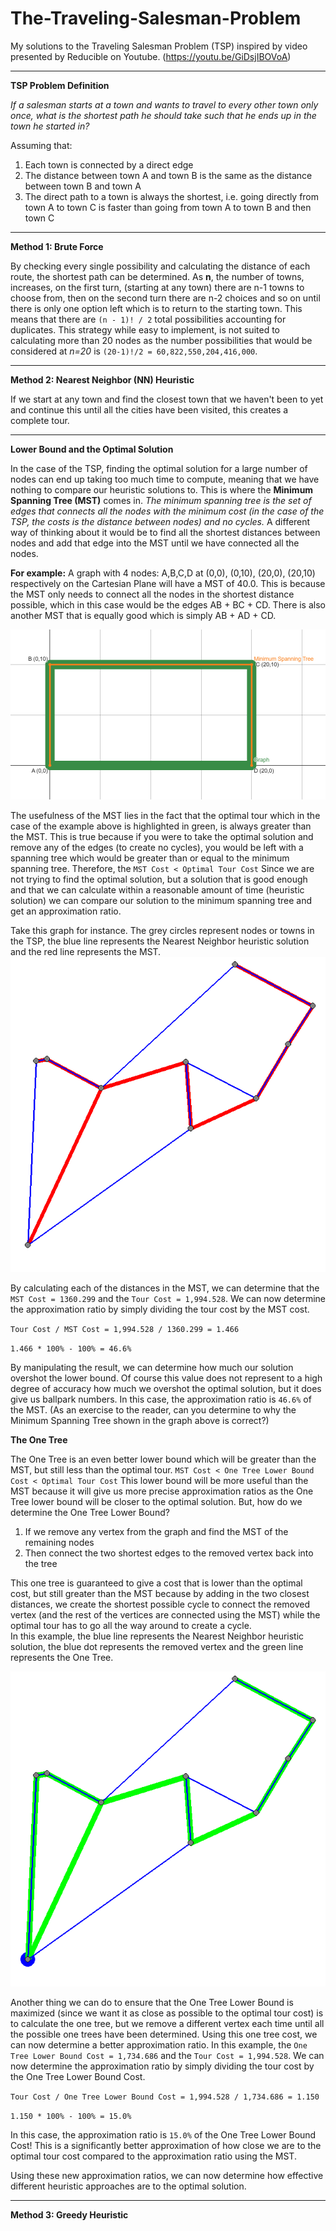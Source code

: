 # The-Traveling-Salesman-Problem

My solutions to the Traveling Salesman Problem (TSP) inspired by video presented by Reducible on Youtube. 
(https://youtu.be/GiDsjIBOVoA)

--------------------------------------------------------------------------------------------------------------
**TSP Problem Definition**

_If a salesman starts at a town and wants to travel to every other town only once, what is the shortest path he should take such that he ends up in the town he started in?_

Assuming that:
1. Each town is connected by a direct edge
2. The distance between town A and town B is the same as the distance between town B and town A
3. The direct path to a town is always the shortest, i.e. going directly from town A to town C is faster than going from town A to town B and then town C

--------------------------------------------------------------------------------------------------------------
**Method 1: Brute Force**

By checking every single possibility and calculating the distance of each route, the shortest path can be determined. As **n**, the number of towns, increases, on the first turn, (starting at any town) there are n-1 towns to choose from, then on the second turn there are n-2 choices and so on until there is only one option left which is to return to the starting town. This means that there are `(n - 1)! / 2` total possibilities accounting for duplicates. This strategy while easy to implement, is not suited to calculating more than 20 nodes as the number possibilities that would be considered at _n=20_ is `(20-1)!/2 = 60,822,550,204,416,000`. 

--------------------------------------------------------------------------------------------------------------
**Method 2: Nearest Neighbor (NN) Heuristic**

If we start at any town and find the closest town that we haven't been to yet and continue this until all the cities have been visited, this creates a complete tour.

--------------------------------------------------------------------------------------------------------------
**Lower Bound and the Optimal Solution**

In the case of the TSP, finding the optimal solution for a large number of nodes can end up taking too much time to compute, meaning that we have nothing to compare our heuristic solutions to. 
This is where the **Minimum Spanning Tree (MST)** comes in. 
_The minimum spanning tree is the set of edges that connects all the nodes with the minimum cost (in the case of the TSP, the costs is the distance between nodes) and no cycles._ A different way of thinking about it would be to find all the shortest distances between nodes and add that edge into the MST until we have connected all the nodes.

**For example:** A graph with 4 nodes: A,B,C,D at (0,0), (0,10), (20,0), (20,10) respectively on the Cartesian Plane will have a MST of 40.0.
This is because the MST only needs to connect all the nodes in the shortest distance possible, which in this case would be the edges AB + BC + CD. There is also another MST that is equally good which is simply AB + AD + CD.

![img_1.png](img_1.png)

The usefulness of the MST lies in the fact that the optimal tour which in the case of the example above is highlighted in green, is always greater than the MST. This is true because if you were to take the optimal solution and remove any of the edges (to create no cycles), you would be left with a spanning tree which would be greater than or equal to the minimum spanning tree. 
Therefore, the `MST Cost < Optimal Tour Cost` Since we are not trying to find the optimal solution, but a solution that is good enough and that we can calculate within a reasonable amount of time (heuristic solution) we can compare our solution to the minimum spanning tree and get an approximation ratio.

Take this graph for instance. The grey circles represent nodes or towns in the TSP, the blue line represents the Nearest Neighbor heuristic solution and the red line represents the MST. 
![](NN_Heuristic+MST.png)

By calculating each of the distances in the MST, we can determine that the `MST Cost = 1360.299` and the `Tour Cost = 1,994.528`. We can now determine the approximation ratio by simply dividing the tour cost by the MST cost.

`Tour Cost / MST Cost = 1,994.528 / 1360.299 = 1.466`

`1.466 * 100% - 100% = 46.6% `

By manipulating the result, we can determine how much our solution overshot the lower bound.
Of course this value does not represent to a high degree of accuracy how much we overshot the optimal solution, but it does give us ballpark numbers.
In this case, the approximation ratio is `46.6%` of the MST.
(As an exercise to the reader, can you determine to why the Minimum Spanning Tree shown in the graph above is correct?)

**The One Tree**

The One Tree is an even better lower bound which will be greater than the MST, but still less than the optimal tour.
`MST Cost < One Tree Lower Bound Cost < Optimal Tour Cost` This lower bound will be more useful than the MST because it will give us more precise approximation ratios as the One Tree lower bound will be closer to the optimal solution. 
But, how do we determine the One Tree Lower Bound?
1. If we remove any vertex from the graph and find the MST of the remaining nodes
2. Then connect the two shortest edges to the removed vertex back into the tree

This one tree is guaranteed to give a cost that is lower than the optimal cost, but still greater than the MST because by adding in the two closest distances, we create the shortest possible cycle to connect the removed vertex (and the rest of the vertices are connected using the MST)  while the optimal tour has to go all the way around to create a cycle.   
In this example, the blue line represents the Nearest Neighbor heuristic solution, the blue dot represents the removed vertex and the green line represents the One Tree.

![](NN_Heuristic+OneTree.png)

Another thing we can do to ensure that the One Tree Lower Bound is maximized (since we want it as close as possible to the optimal tour cost) is to calculate the one tree, but we remove a different vertex each time until all the possible one trees have been determined.
Using this one tree cost, we can now determine a better approximation ratio.
In this example, the `One Tree Lower Bound Cost = 1,734.686` and the `Tour Cost = 1,994.528`. We can now determine the approximation ratio by simply dividing the tour cost by the One Tree Lower Bound Cost.


`Tour Cost / One Tree Lower Bound Cost = 1,994.528 / 1,734.686 = 1.150`

`1.150 * 100% - 100% = 15.0%`


In this case, the approximation ratio is `15.0%` of the One Tree Lower Bound Cost! This is a significantly better approximation of how close we are to the optimal tour cost compared to the approximation ratio using the MST.  


Using these new approximation ratios, we can now determine how effective different heuristic approaches are to the optimal solution.

--------------------------------------------------------------------------------------------------------------
**Method 3: Greedy Heuristic**
